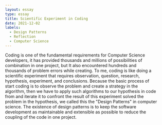 ```yaml
---
layout: essay
type: essay
title: Scientific Experiment in Coding
date: 2021-12-02
labels:
  - Design Patterns
  - Reflection
  - Computer Science 
---
```


Coding is one of the fundamental requirements for Computer Science developers, it has provided thousands and millions of possibilities of combination in one project, but It also encountered hundreds and thousands of problem errors while creating. To me, coding is like doing a scientific experiment that requires observation, question, research, hypothesis, experiment, and conclusions. Because the basic process of start coding is to observe the problem and create a strategy in the algorithm, then we have to apply such algorithms to our hypothesis in code from and iterate it to confront the result of this experiment solved the problem in the hypothesis, we called this the "Design Patterns" in computer science. The existence of design patterns is to keep the software development as maintainable and extensible as possible to reduce the coupling of the code in one project.

